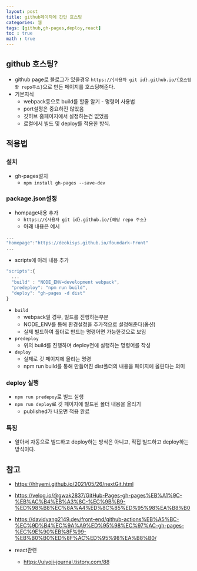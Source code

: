 ```yaml
---
layout: post
title: github페이지에 간단 호스팅
categories: 웹
tags: [github,gh-pages,deploy,react]
toc : true
math : true
---
```


## github 호스팅?
- github page로 블로그가 있을경우 `https://{사용자 git id}.github.io/{호스팅할 repo주소}`으로 만든 페이지를 호스팅해준다.
- 기본지식
  - webpack등으로 build를 할줄 알기 - 명령어 사용법
  - port설정은 중요하진 않았음
  - 깃허브 홈페이지에서 설정하는건 없었음
  - 로컬에서 빌드 및 deploy를 적용한 방식.

## 적용법

### 설치
- gh-pages설치
  - `npm install gh-pages --save-dev`

### package.json설정

- hompage내용 추가
  - `https://{사용자 git id}.github.io/{해당 repo 주소}`
  - 아래 내용은 예시

```js
...
"homepage":"https://deokisys.github.io/foundark-Front"
...
```

- scripts에 아래 내용 추가

```js
"scripts":{
  ...
  "build" : "NODE_ENV=development webpack", 
  "predeploy": "npm run build",
  "deploy": "gh-pages -d dist"
}
```

- `build`
  - webpack일 경우, 빌드를 진행하는부분
  - NODE_ENV를 통해 환경설정을 추가적으로 설정해준다(옵션)
  - 실제 빌드하여 폴더로 만드는 명령어면 가능한것으로 보임
- `predeploy`
  - 위의 build를 진행하며 deploy전에 실행하는 명령어를 작성
- `deploy`
  - 실제로 깃 페이지에 올리는 명령
  - npm run build를 통해 만들어진 dist폴더의 내용을 페이지에 올린다는 의미


### deploy 실행
- `npm run predepoy`로 빌드 실행
- `npm run deploy`로 깃 페이지에 빌드된 폴더 내용을 올리기
  - published가 나오면 적용 완료


### 특징
- 알아서 자동으로 빌드하고 deploy하는 방식은 아니고, 직접 빌드하고 deploy하는 방식이다.


## 참고
- https://hhyemi.github.io/2021/05/26/nextGit.html
- https://velog.io/@gwak2837/GitHub-Pages-gh-pages%EB%A1%9C-%EB%AC%B4%EB%A3%8C-%EC%9B%B9-%ED%98%B8%EC%8A%A4%ED%8C%85%ED%95%98%EA%B8%B0
- https://davidyang2149.dev/front-end/github-actions%EB%A5%BC-%EC%9D%B4%EC%9A%A9%ED%95%98%EC%97%AC-gh-pages-%EC%9E%90%EB%8F%99-%EB%B0%B0%ED%8F%AC%ED%95%98%EA%B8%B0/

- react관련
  - https://uiyoji-journal.tistory.com/88